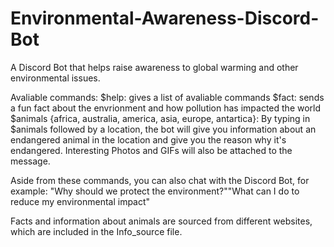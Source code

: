 # Environmental-Awareness-Discord-Bot
A Discord Bot that helps raise awareness to global warming and other environmental issues.

Avaliable commands:
$help: gives a list of avaliable commands
$fact: sends a fun fact about the envrionment and how pollution has impacted the world
$animals {africa, australia, america, asia, europe, antartica}: By typing in $animals followed by a location, the bot will give you information about an endangered animal in the location and give you the reason why it's endangered. Interesting Photos and GIFs will also be attached to the message.

Aside from these commands, you can also chat with the Discord Bot, for example: "Why should we protect the environment?""What can I do to reduce my environmental impact"

Facts and information about animals are sourced from different websites, which are included in the Info_source file.
